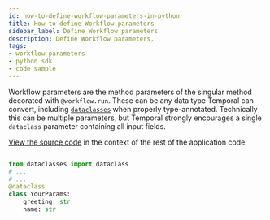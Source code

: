 ```yaml
---
id: how-to-define-workflow-parameters-in-python
title: How to define Workflow parameters
sidebar_label: Define Workflow parameters
description: Define Workflow parameters.
tags:
- workflow parameters
- python sdk
- code sample
---
```


<!-- DO NOT EDIT THIS FILE DIRECTLY.
THIS FILE IS GENERATED from https://github.com/temporalio/documentation/blob/main/sample-apps/python/your_app/your_dataobject_dacx.py. -->

Workflow parameters are the method parameters of the singular method decorated with `@workflow.run`.
These can be any data type Temporal can convert, including [`dataclasses`](https://docs.python.org/3/library/dataclasses.html) when properly type-annotated.
Technically this can be multiple parameters, but Temporal strongly encourages a single `dataclass` parameter containing all input fields.

<div class="copycode-notice-container"><a href="https://github.com/temporalio/documentation/blob/main/sample-apps/python/your_app/your_dataobject_dacx.py">View the source code</a> in the context of the rest of the application code.</div>

```python

from dataclasses import dataclass
# ...
# ...
@dataclass
class YourParams:
    greeting: str
    name: str
```

